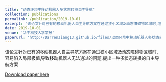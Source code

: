 ```yaml
---
title: "动态环境中移动机器人多状态转换自主导航"
collection: publications
permalink: /publication/2019-10-01
excerpt: '该论文针对已有的移动机器人自主导航方案在通过狭小区域及动态障碍物区域时,容易陷入局部极值,导致移动机器人无法通过的问题,提出一种多状态转换的自主导航方案。'
date: 2019-10-01
venue: '华中科技大学学报'
paperurl: 'http://DarrenJiang13.github.io/files/动态环境中移动机器人多状态转换自主导航.pdf'
---
```

该论文针对已有的移动机器人自主导航方案在通过狭小区域及动态障碍物区域时,容易陷入局部极值,导致移动机器人无法通过的问题,提出一种多状态转换的自主导航方案

[Download paper here](http://DarrenJiang13.github.io/files/动态环境中移动机器人多状态转换自主导航.pdf)